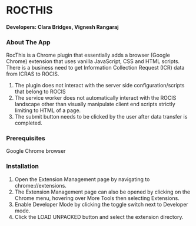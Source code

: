 # ROCTHIS
#### Developers: Clara Bridges, Vignesh Rangaraj

### About The App
RocThis is a Chrome plugin that essentially adds a browser (Google Chrome) extension that uses vanilla JavaScript, CSS and HTML scripts. There is a business need to get Information Collection Request (ICR) data from ICRAS to ROCIS. 
1. The plugin does not interact with the server side configuration/scripts that belong to ROCIS
2. The service worker does not automatically interact with the ROCIS landscape other than visually manipulate client end scripts strictly limiting to HTML of a page. 
3. The submit button needs to be clicked by the user after data transfer is completed.

### Prerequisites
Google Chrome browser

### Installation
1. Open the Extension Management page by navigating to chrome://extensions.
2. The Extension Management page can also be opened by clicking on the Chrome menu, hovering over More Tools then selecting Extensions.
3. Enable Developer Mode by clicking the toggle switch next to Developer mode.
4. Click the LOAD UNPACKED button and select the extension directory.

